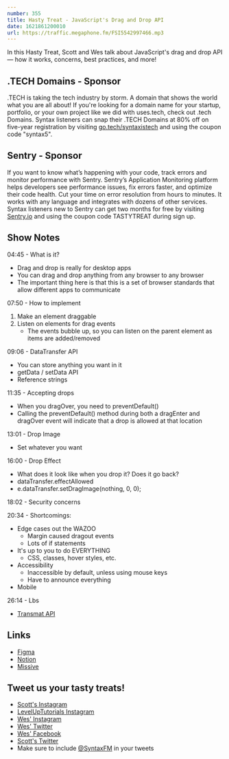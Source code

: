```yaml
---
number: 355
title: Hasty Treat - JavaScript's Drag and Drop API
date: 1621861200010
url: https://traffic.megaphone.fm/FSI5542997466.mp3
---
```


In this Hasty Treat, Scott and Wes talk about JavaScript's drag and drop API — how it works, concerns, best practices, and more!

## .TECH Domains - Sponsor
.TECH is taking the tech industry by storm. A domain that shows the world what you are all about! If you're looking for a domain name for your startup, portfolio, or your own project like we did with uses.tech, check out .tech Domains. Syntax listeners can snap their .TECH Domains at 80% off on five-year registration by visiting [go.tech/syntaxistech](https://go.tech/syntaxistech) and using the coupon code "syntax5".

## Sentry - Sponsor
If you want to know what’s happening with your code, track errors and monitor performance with Sentry. Sentry’s Application Monitoring platform helps developers see performance issues, fix errors faster, and optimize their code health. Cut your time on error resolution from hours to minutes. It works with any language and integrates with dozens of other services. Syntax listeners new to Sentry can get two months for  free by visiting [Sentry.io](https://sentry.io) and using the coupon code TASTYTREAT during sign up.

## Show Notes
04:45 - What is it?
* Drag and drop is really for desktop apps
* You can drag and drop anything from any browser to any browser
* The important thing here is that this is a set of browser standards that allow different apps to communicate

07:50 - How to implement
1. Make an element draggable
2. Listen on elements for drag events
    * The events bubble up, so you can listen on the parent element as items are added/removed

09:06 - DataTransfer API
* You can store anything you want in it
* getData / setData API 
* Reference strings

11:35 - Accepting drops
* When you dragOver, you need to preventDefault()
* Calling the preventDefault() method during both a dragEnter and dragOver event will indicate that a drop is allowed at that location

13:01 - Drop Image
* Set whatever you want

16:00 - Drop Effect
* What does it look like when you drop it? Does it go back?
* dataTransfer.effectAllowed
* e.dataTransfer.setDragImage(nothing, 0, 0);

18:02 - Security concerns

20:34 - Shortcomings:
* Edge cases out the WAZOO
  * Margin caused dragout events
  * Lots of if statements
* It's up to you to do EVERYTHING
  * CSS, classes, hover styles, etc.
* Accessibility
  * Inaccessible by default, unless using mouse keys
  * Have to announce everything
* Mobile

26:14 - Lbs 
* [Transmat API](https://google.github.io/transmat/)

## Links
* [Figma](https://www.figma.com/)
* [Notion](https://www.notion.so/)
* [Missive](https://missiveapp.com/)

## Tweet us your tasty treats!
* [Scott's Instagram](https://www.instagram.com/stolinski/)
* [LevelUpTutorials Instagram](https://www.instagram.com/LevelUpTutorials/)
* [Wes' Instagram](https://www.instagram.com/wesbos/)
* [Wes' Twitter](https://twitter.com/wesbos)
* [Wes' Facebook](https://www.facebook.com/wesbos.developer)
* [Scott's Twitter](https://twitter.com/stolinski)
* Make sure to include [@SyntaxFM](https://twitter.com/SyntaxFM) in your tweets